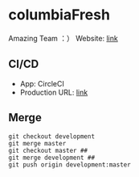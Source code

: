 # columbiaFresh
Amazing Team ：）
Website: [link](http://columbiafresh.s3-website-us-east-1.amazonaws.com/)

## CI/CD
* App: CircleCI
* Production URL: [link](https://circleci.com/gh/Hanslen/columbiaFresh/tree/master)

## Merge
```
git checkout development
git merge master
git checkout master ##
git merge development ##
git push origin development:master
```
